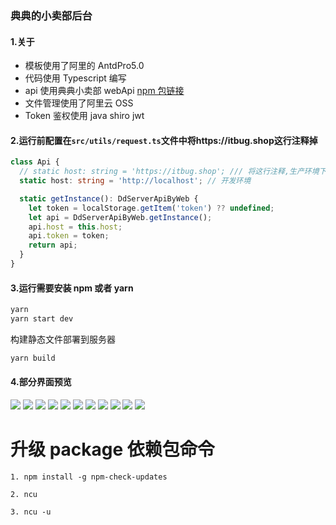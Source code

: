 ### 典典的小卖部后台

#### 1.关于

- 模板使用了阿里的 AntdPro5.0
- 代码使用 Typescript 编写
- api 使用典典小卖部 webApi [npm 包链接](https://www.npmjs.com/package/dd_server_api_web)
- 文件管理使用了阿里云 OSS
- Token 鉴权使用 java shiro jwt

#### 2.运行前配置在`src/utils/request.ts`文件中将https://itbug.shop这行注释掉

```typescript
class Api {
  // static host: string = 'https://itbug.shop'; /// 将这行注释,生产环境下的服务器地址
  static host: string = 'http://localhost'; // 开发环境

  static getInstance(): DdServerApiByWeb {
    let token = localStorage.getItem('token') ?? undefined;
    let api = DdServerApiByWeb.getInstance();
    api.host = this.host;
    api.token = token;
    return api;
  }
}
```

#### 3.运行需要安装 npm 或者 yarn

```bash
yarn
yarn start dev
```

构建静态文件部署到服务器

```bash
yarn build
```

#### 4.部分界面预览

![](https://static.saintic.com/picbed/huang/2021/10/02/1633166945394.png) ![](https://static.saintic.com/picbed/huang/2021/10/02/1633166945240.png) ![](https://static.saintic.com/picbed/huang/2021/10/02/1633166945412.png) ![](https://static.saintic.com/picbed/huang/2021/10/02/1633166945283.png) ![](https://static.saintic.com/picbed/huang/2021/10/02/1633166945329.png) ![](https://static.saintic.com/picbed/huang/2021/10/02/1633166945406.png) ![](https://static.saintic.com/picbed/huang/2021/10/02/1633166945381.png) ![](https://static.saintic.com/picbed/huang/2021/10/02/1633166945422.png) ![](https://static.saintic.com/picbed/huang/2021/10/02/1633166945403.png) ![](https://static.saintic.com/picbed/huang/2021/10/02/1633166945398.png) ![](https://static.saintic.com/picbed/huang/2021/10/02/1633166952897.png)

# 升级 package 依赖包命令

```
1. npm install -g npm-check-updates

2. ncu

3. ncu -u

```
